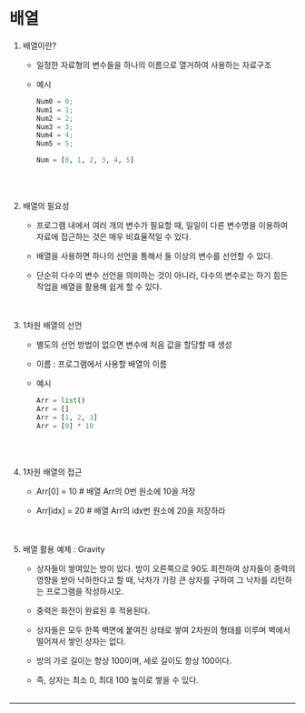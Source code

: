 # 배열

1. 배열이란?
    - 일정한 자료형의 변수들을 하나의 이름으로 열거하여 사용하는 자료구조<br>

    - 예시
        
        
        ```python
        Num0 = 0;
        Num1 = 1;
        Num2 = 2;
        Num3 = 3;
        Num4 = 4;
        Num5 = 5;
        ```
        
        ```python
        Num = [0, 1, 2, 3, 4, 5]
        ```
 <br><br>       
    
2. 배열의 필요성
    - 프로그램 내에서 여러 개의 변수가 필요할 때, 일일이 다른 변수명을 이용하여 자료에 접근하는 것은 매우 비효율적일 수 있다.<br>

    - 배열을 사용하면 하나의 선언을 통해서 둘 이상의 변수를 선언할 수 있다.
    - 단순히 다수의 변수 선언을 의미하는 것이 아니라, 다수의 변수로는 하기 힘든 작업을 배열을 활용해 쉽게 할 수 있다.
<br><br><br>

3. 1차원 배열의 선언
    - 별도의 선언 방법이 없으면 변수에 처음 값을 할당할 때 생성<br>

    - 이름 : 프로그램에서 사용할 배열의 이름
    - 예시
        
        ```python
        Arr = list()
        Arr = []
        Arr = [1, 2, 3]
        Arr = [0] * 10
        ```
<br><br>

4. 1차원 배열의 접근
    - Arr[0] = 10      # 배열 Arr의 0번 원소에 10을 저장<br>

    - Arr[idx] = 20   # 배열 Arr의 idx번 원소에 20을 저장하라
<br><br><br>

5. 배열 활용 예제 : Gravity
    - 상자들이 쌓여있는 방이 있다. 방이 오른쪽으로 90도 회전하여 상자들이 중력의 영향을 받아 낙하한다고 할 때, 낙차가 가장 큰 상자를 구하여 그 낙차를 리턴하는 프로그램을 작성하시오.<br>
    
    - 중력은 화전이 완료된 후 적용된다.
    - 상자들은 모두 한쪽 벽면에 붙여진 상태로 쌓여 2차원의 형태를 이루며 벽에서 떨어져서 쌓인 상자는 없다.
    - 방의 가로 길이는 항상 100이며, 세로 길이도 항상 100이다.
    - 즉, 상자는 최소 0, 최대 100 높이로 쌓을 수 있다.
<br><br>

---
